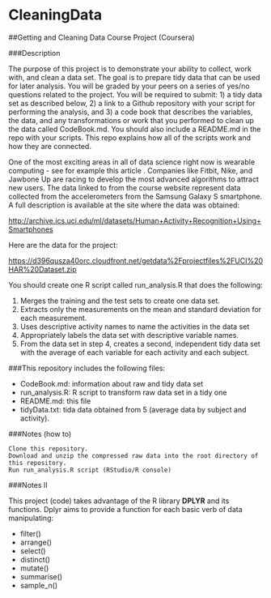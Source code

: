 # CleaningData

##Getting and Cleaning Data Course Project (Coursera)

###Description

The purpose of this project is to demonstrate your ability to collect, work with, and clean a data set. The goal is to prepare tidy data that can be used for later analysis. You will be graded by your peers on a series of yes/no questions related to the project. You will be required to submit: 1) a tidy data set as described below, 2) a link to a Github repository with your script for performing the analysis, and 3) a code book that describes the variables, the data, and any transformations or work that you performed to clean up the data called CodeBook.md. You should also include a README.md in the repo with your scripts. This repo explains how all of the scripts work and how they are connected.

One of the most exciting areas in all of data science right now is wearable computing - see for example this article . Companies like Fitbit, Nike, and Jawbone Up are racing to develop the most advanced algorithms to attract new users. The data linked to from the course website represent data collected from the accelerometers from the Samsung Galaxy S smartphone. A full description is available at the site where the data was obtained:

http://archive.ics.uci.edu/ml/datasets/Human+Activity+Recognition+Using+Smartphones

Here are the data for the project:

https://d396qusza40orc.cloudfront.net/getdata%2Fprojectfiles%2FUCI%20HAR%20Dataset.zip

You should create one R script called run_analysis.R that does the following:

1.  Merges the training and the test sets to create one data set.
2.  Extracts only the measurements on the mean and standard deviation for each measurement.
3.  Uses descriptive activity names to name the activities in the data set
4.  Appropriately labels the data set with descriptive variable names.
5.  From the data set in step 4, creates a second, independent tidy data set with the average of each variable for each activity and each subject.

###This repository includes the following files:

- CodeBook.md: information about raw and tidy data set
- run_analysis.R: R script to transform raw data set in a tidy one
- README.md: this file
- tidyData.txt: tida data obtained from 5 (average data by subject and activity).

###Notes (how to)

    Clone this repository.
    Download and unzip the compressed raw data into the root directory of this repository.
    Run run_analysis.R script (RStudio/R console)

###Notes II

This project (code) takes advantage of the R library **DPLYR** and its functions. Dplyr aims to provide a function for each basic verb of data manipulating:

- filter() 
- arrange()
- select()
- distinct()
- mutate() 
- summarise()
- sample_n() 

